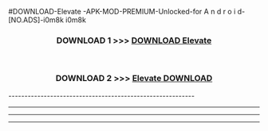 #DOWNLOAD-Elevate -APK-MOD-PREMIUM-Unlocked-for A n d r o i d-[NO.ADS]-i0m8k i0m8k 



<div align="center">

<h3>DOWNLOAD 1 >>> <a href="https://t.co/FKmqrqFo6t??judul=Elevate ">DOWNLOAD Elevate </a></h3><br>

<h3>DOWNLOAD 2 >>> <a href="https://t.co/FKmqrqFo6t??judul=Elevate ">Elevate  DOWNLOAD </a></h3>

</div>
----------------------------------------------------------

----------------------------------------------------------

----------------------------------------------------------

----------------------------------------------------------



